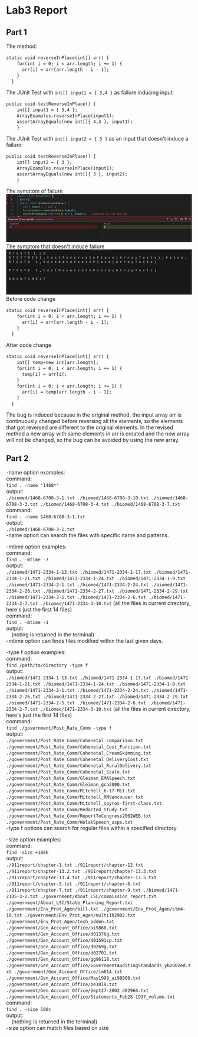# Lab3 Report
## Part 1
The method:
```
static void reverseInPlace(int[] arr) {
    for(int i = 0; i < arr.length; i += 1) {
      arr[i] = arr[arr.length - i - 1];
    }
  }
```
The JUnit Test with `int[] input1 = { 3,4 }` as failure inducing input:
```
public void testReverseInPlace() {
    int[] input1 = { 3,4 };
    ArrayExamples.reverseInPlace(input1);
    assertArrayEquals(new int[]{ 4,3 }, input1);
	}
```
The JUnit Test with `int[] input2 = { 3 }` as an input that doesn't induce a failure:
```
public void testReverseInPlace() {
    int[] input2 = { 3 };
    ArrayExamples.reverseInPlace(input1);
    assertArrayEquals(new int[]{ 3 }, input2);
	}
```
The symptom of failure
![Image](228b21060d8a219b6f58da894f77d75.png)
The symptom that doesn't induce failure
![Image](202703687ac8f0775e4e00b8f1d9734.png)
Before code change
```
static void reverseInPlace(int[] arr) {
    for(int i = 0; i < arr.length; i += 1) {
      arr[i] = arr[arr.length - i - 1];
    }
  }
```
After code change
```
static void reverseInPlace(int[] arr) {
    int[] temp=new int[arr.length];
    for(int i = 0; i < arr.length; i += 1) {
      temp[i] = arr[i];
    }
    for(int i = 0; i < arr.length; i += 1) {
      arr[i] = temp[arr.length - i - 1];
    }
  }
```
The bug is induced because in the original method, the input array arr is continuously changed before reversing all the elements, so the elements that got reversed are different to the original elements. In the revised method a new array with same elements in arr is created and the new array will not be changed, so the bug can be avoided by using the new array.
## Part 2
-name option examples:  
command:  
`find . -name "1468*"`   
output:  
`./biomed/1468-6708-3-1.txt
./biomed/1468-6708-3-10.txt
./biomed/1468-6708-3-3.txt
./biomed/1468-6708-3-4.txt
./biomed/1468-6708-3-7.txt`  
command:  
`find . -name 1468-6708-3-1.txt`  
output:  
`./biomed/1468-6708-3-1.txt`  
-name option can search the files with specific name and patterns.
  
-mtime option examples:  
command:  
`find . -mtime -7`  
output:  
`./biomed/1471-2334-1-13.txt
./biomed/1471-2334-1-17.txt
./biomed/1471-2334-1-21.txt
./biomed/1471-2334-1-24.txt
./biomed/1471-2334-1-9.txt
./biomed/1471-2334-2-1.txt
./biomed/1471-2334-2-24.txt
./biomed/1471-2334-2-26.txt
./biomed/1471-2334-2-27.txt
./biomed/1471-2334-2-29.txt
./biomed/1471-2334-2-5.txt
./biomed/1471-2334-2-6.txt
./biomed/1471-2334-2-7.txt
./biomed/1471-2334-3-10.txt`  (all the files in current directory, here's just the first 14 files)  
command:  
`find . -mtime -1`   
output:  
`  `(noting is returned in the terminal)  
-mtime option can finds files modified within the last given days.  

-type f option examples:  
command:  
`find /path/to/directory -type f`  
output:  
`./biomed/1471-2334-1-13.txt
./biomed/1471-2334-1-17.txt
./biomed/1471-2334-1-21.txt
./biomed/1471-2334-1-24.txt
./biomed/1471-2334-1-9.txt
./biomed/1471-2334-2-1.txt
./biomed/1471-2334-2-24.txt
./biomed/1471-2334-2-26.txt
./biomed/1471-2334-2-27.txt
./biomed/1471-2334-2-29.txt
./biomed/1471-2334-2-5.txt
./biomed/1471-2334-2-6.txt
./biomed/1471-2334-2-7.txt
./biomed/1471-2334-3-10.txt`  (all the files in current directory, here's just the first 14 files)  
command:  
`find ./government/Post_Rate_Comm -type f`  
output:  
`./government/Post_Rate_Comm/Cohenetal_comparison.txt
./government/Post_Rate_Comm/Cohenetal_Cost_Function.txt
./government/Post_Rate_Comm/Cohenetal_CreamSkimming.txt
./government/Post_Rate_Comm/Cohenetal_DeliveryCost.txt
./government/Post_Rate_Comm/Cohenetal_RuralDelivery.txt
./government/Post_Rate_Comm/Cohenetal_Scale.txt
./government/Post_Rate_Comm/Gleiman_EMASpeech.txt
./government/Post_Rate_Comm/Gleiman_gca2000.txt
./government/Post_Rate_Comm/Mitchell_6-17-Mit.txt
./government/Post_Rate_Comm/Mitchell_RMVancouver.txt
./government/Post_Rate_Comm/Mitchell_spyros-first-class.txt
./government/Post_Rate_Comm/Redacted_Study.txt
./government/Post_Rate_Comm/ReportToCongress2002WEB.txt
./government/Post_Rate_Comm/WolakSpeech_usps.txt`  
-type f options can search for regular files within a specified directory.  



  -size option examples:  
  command:  
`find -size +100k`  
output:  
`./911report/chapter-1.txt
./911report/chapter-12.txt
./911report/chapter-13.2.txt
./911report/chapter-13.3.txt
./911report/chapter-13.4.txt
./911report/chapter-13.5.txt
./911report/chapter-3.txt
./911report/chapter-6.txt
./911report/chapter-7.txt
./911report/chapter-9.txt
./biomed/1471-2105-3-2.txt
./government/About_LSC/commission_report.txt
./government/About_LSC/State_Planning_Report.txt
./government/Env_Prot_Agen/bill.txt
./government/Env_Prot_Agen/ctm4-10.txt
./government/Env_Prot_Agen/multi102902.txt
./government/Env_Prot_Agen/tech_adden.txt
./government/Gen_Account_Office/ai9868.txt
./government/Gen_Account_Office/d01376g.txt
./government/Gen_Account_Office/d01591sp.txt
./government/Gen_Account_Office/d0269g.txt
./government/Gen_Account_Office/d02701.txt
./government/Gen_Account_Office/gg96118.txt
./government/Gen_Account_Office/GovernmentAuditingStandards_yb2002ed.txt
./government/Gen_Account_Office/im814.txt
./government/Gen_Account_Office/May1998_ai98068.txt
./government/Gen_Account_Office/pe1019.txt
./government/Gen_Account_Office/Sept27-2002_d02966.txt
./government/Gen_Account_Office/Statements_Feb28-1997_volume.txt`  
command:  
`find . -size 500c`  
output:  
`  `(nothing is returned in the terminal)  
-size option can match files based on size  
